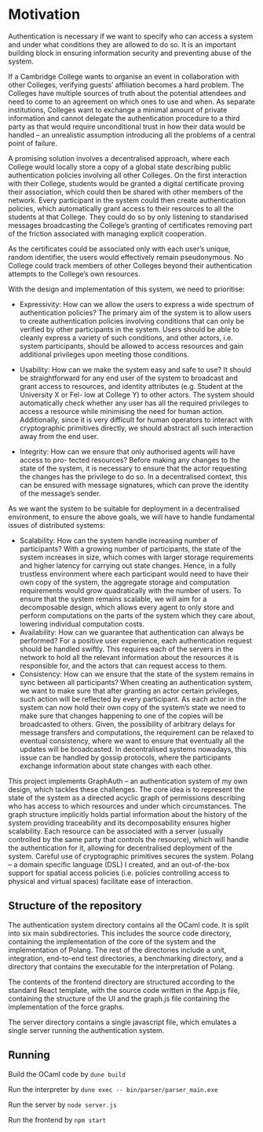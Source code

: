 # Motivation
Authentication is necessary if we want to specify who can access a system and under
what conditions they are allowed to do so. It is an important building block in ensuring
information security and preventing abuse of the system.

If a Cambridge College wants to organise an event in collaboration with other Colleges,
verifying guests’ affiliation becomes a hard problem. The Colleges have multiple sources
of truth about the potential attendees and need to come to an agreement on which ones to
use and when. As separate institutions, Colleges want to exchange a minimal amount of
private information and cannot delegate the authentication procedure to a third party as
that would require unconditional trust in how their data would be handled – an unrealistic
assumption introducing all the problems of a central point of failure.

A promising solution involves a decentralised approach, where each College would
locally store a copy of a global state describing public authentication policies involving
all other Colleges. On the first interaction with their College, students would be granted
a digital certificate proving their association, which could then be shared with other
members of the network. Every participant in the system could then create authentication
policies, which automatically grant access to their resources to all the students at that
College. They could do so by only listening to standarised messages broadcasting the
College’s granting of certificates removing part of the friction associated with managing
explicit cooperation.

As the certificates could be associated only with each user’s unique, random identifier,
the users would effectively remain pseudonymous. No College could track members of
other Colleges beyond their authentication attempts to the College’s own resources.

With the design and implementation of this system, we need to prioritise:

- Expressivity: How can we allow the users to express a wide spectrum of authentication policies?
The primary aim of the system is to allow users to create authentication policies
involving conditions that can only be verified by other participants in the system.
Users should be able to cleanly express a variety of such conditions, and other actors,
i.e. system participants, should be allowed to access resources and gain additional
privileges upon meeting those conditions.

- Usability: How can we make the system easy and safe to use?
It should be straightforward for any end user of the system to broadcast and grant
access to resources, and identity attributes (e.g. Student at the University X or Fel-
low at College Y) to other actors. The system should automatically check whether
any user has all the required privileges to access a resource while minimising the
need for human action. Additionally, since it is very difficult for human operators
to interact with cryptographic primitives directly, we should abstract all such
interaction away from the end user.
- Integrity: How can we ensure that only authorised agents will have access to pro-
tected resources?
Before making any changes to the state of the system, it is necessary to ensure
that the actor requesting the changes has the privilege to do so. In a decentralised
context, this can be ensured with message signatures, which can prove the
identity of the message’s sender.

As we want the system to be suitable for deployment in a decentralised environment, to
ensure the above goals, we will have to handle fundamental issues of distributed systems:
- Scalability: How can the system handle increasing number of participants?
With a growing number of participants, the state of the system increases in size,
which comes with larger storage requirements and higher latency for carrying out
state changes. Hence, in a fully trustless environment where each participant would
need to have their own copy of the system, the aggregate storage and computation
requirements would grow quadratically with the number of users. To ensure that
the system remains scalable, we will aim for a decomposable design, which allows
every agent to only store and perform computations on the parts of the system
which they care about, lowering individual computation costs.
- Availability: How can we guarantee that authentication can always be performed?
For a positive user experience, each authentication request should be handled swiftly.
This requires each of the servers in the network to hold all the relevant information
about the resources it is responsible for, and the actors that can request access to
them.
- Consistency: How can we ensure that the state of the system remains in sync
between all participants?
When creating an authentication system, we want to make sure that after granting
an actor certain privileges, such action will be reflected by every participant. As each
actor in the system can now hold their own copy of the system’s state we need to
make sure that changes happening to one of the copies will be broadcasted to others.
Given, the possibility of arbitrary delays for message transfers and computations,
the requirement can be relaxed to eventual consistency, where we want to ensure that
eventually all the updates will be broadcasted. In decentralised systems nowadays,
this issue can be handled by gossip protocols, where the participants exchange
information about state changes with each other.

This project implements GraphAuth – an authentication system
of my own design, which tackles these challenges. The core idea is to represent the
state of the system as a directed acyclic graph of permissions describing who has access
to which resources and under which circumstances. The graph structure
implicitly holds partial information about the history of the system providing traceability
and its decomposability ensures higher scalability. Each resource can be
associated with a server (usually controlled by the same party that controls the resource),
which will handle the authentication for it, allowing for decentralised deployment of the
system. Careful use of cryptographic primitives secures the system. Polang – a
domain specific language (DSL) I created, and an out-of-the-box support for spatial access
policies (i.e. policies controlling access to physical and virtual spaces) facilitate ease of
interaction.

## Structure of the repository
The authentication system directory contains all the OCaml code. It is split into six main
subdirectories. This includes the source code directory, containing the implementation
of the core of the system and the implementation of Polang. The rest of the directories
include a unit, integration, end-to-end test directories, a benchmarking directory, and a
directory that contains the executable for the interpretation of Polang.

The contents of the frontend directory are structured according to the standard React
template, with the source code written in the App.js file, containing the structure of
the UI and the graph.js file containing the implementation of the force graphs.

The server directory contains a single javascript file, which emulates a single server running the authentication system.

## Running

Build the OCaml code by ```dune build```

Run the interpreter by ```dune exec -- bin/parser/parser_main.exe```

Run the server by ```node server.js```

Run the frontend by ```npm start```
